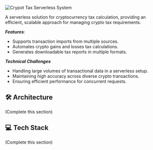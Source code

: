 ![Crypot Tax Serverless System ](https://github.com/user-attachments/assets/34d0d700-6aeb-4d93-97e6-ea8eb79e9ca5)

A serverless solution for cryptocurrency tax calculation, providing an efficient, scalable approach for managing crypto tax requirements.

***Features***:
- Supports transaction imports from multiple sources.
- Automates crypto gains and losses tax calculations.
- Generates downloadable tax reports in multiple formats.


***Technical Challenges***
- Handling large volumes of transactional data in a serverless setup.
- Maintaining high accuracy across diverse crypto transactions.
- Ensuring efficient performance for concurrent requests.

## 🛠️ Architecture
(Complete this section)

## 💻 Tech Stack
(Complete this section)
